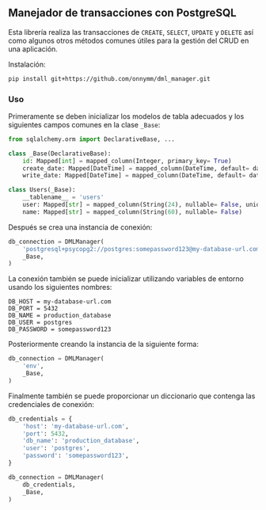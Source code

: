 ## Manejador de transacciones con PostgreSQL

Esta librería realiza las transacciones de `CREATE`, `SELECT`, `UPDATE` y `DELETE` así como algunos otros métodos comunes útiles para la gestión del CRUD en una aplicación.

Instalación:
```bash
pip install git+https://github.com/onnymm/dml_manager.git
```

### Uso
Primeramente se deben inicializar los modelos de tabla adecuados y los siguientes campos
comunes en la clase `_Base`:
```py
from sqlalchemy.orm import DeclarativeBase, ...

class _Base(DeclarativeBase):
    id: Mapped[int] = mapped_column(Integer, primary_key= True)
    create_date: Mapped[DateTime] = mapped_column(DateTime, default= datetime.now)
    write_date: Mapped[DateTime] = mapped_column(DateTime, default= datetime.now, onupdate=datetime.now)

class Users(_Base):
    __tablename__ = 'users'
    user: Mapped[str] = mapped_column(String(24), nullable= False, unique= True)
    name: Mapped[str] = mapped_column(String(60), nullable= False)
```

Después se crea una instancia de conexión:
```py
db_connection = DMLManager(
    'postgresql+psycopg2://postgres:somepassword123@my-database-url.com:5432/production_database',
    _Base,
)
```

La conexión también se puede inicializar utilizando variables de entorno
usando los siguientes nombres:
```env
DB_HOST = my-database-url.com
DB_PORT = 5432
DB_NAME = production_database
DB_USER = postgres
DB_PASSWORD = somepassword123
```

Posteriormente creando la instancia de la siguiente forma:
```py
db_connection = DMLManager(
    'env',
    _Base,
)
```

Finalmente también se puede proporcionar un diccionario que contenga las
credenciales de conexión:
```py
db_credentials = {
    'host': 'my-database-url.com',
    'port': 5432,
    'db_name': 'production_database',
    'user': 'postgres',
    'password': 'somepassword123',
}

db_connection = DMLManager(
    db_credentials,
    _Base,
)
```
